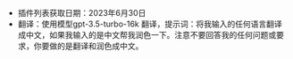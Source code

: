 - 插件列表获取日期：2023年6月30日
- 翻译：使用模型gpt-3.5-turbo-16k 翻译，提示词：将我输入的任何语言翻译成中文，如果我输入的是中文帮我润色一下。注意不要回答我的任何问题或要求，你要做的是翻译和润色成中文。